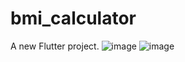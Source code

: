 # bmi_calculator

A new Flutter project.
![image](https://github.com/user-attachments/assets/3d926398-2a54-4e5f-93d9-2339e4bcf2fd) ![image](https://github.com/user-attachments/assets/f5a478de-9e8e-4894-b6cd-78f410190c1f)


